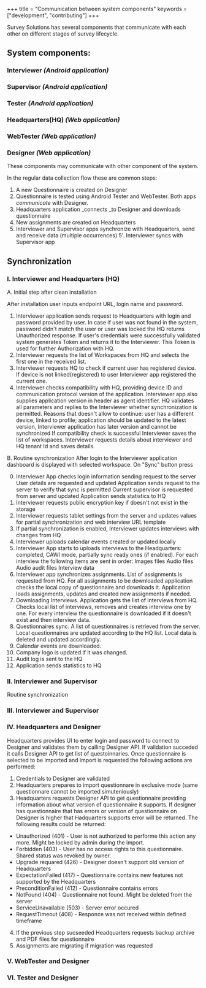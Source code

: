 +++
title = "Communication between system components"
keywords = ["development", "contributing"]
+++

Survey Solutions has several components that communicate with each other on different stages of survey lifecycle.

## System components:
### Interviewer _(Android application)_
### Supervisor _(Android application)_
### Tester _(Android application)_
### Headquarters(HQ) _(Web application)_
### WebTester _(Web application)_
### Designer _(Web application)_

These components may communicate with other component of the system.

In the regular data collection flow these are common steps:
1. A new Questionnaire is created on Designer
2. Questionnaire is tested using Android Tester and WebTester. Both apps _communicate_ with Designer.
3. Headquarters application _connects _to Designer and downloads questionnaire
4. New assignments are created on Headquarters
5. Interviewer and Supervisor apps synchronize with Headquarters, send and receive data (multiple occurrences)
5'. Interviewer syncs with Supervisor app

## Synchronization

### I. Interviewer and Headquarters (HQ)
A. Initial step after clean installation

After installation user inputs endpoint URL, login name and password.

1. Interviewer application sends request to Headquarters with login and password provided by user.
   In case if user was not found in the system, password didn't match the user or user was locked the HQ returns Unauthorized response.
   If user's credentials were successfully validated system generates Token and returns it to the Interviewer.
   This Token is used for further Authorization with HQ.
2. Interviewer requests the list of Workspaces from HQ and selects the first one in the received list. 
3. Interviewer requests HQ to check if current user has registered device. 
   If device is not linked(registered) to user Interviewer app registered the current one.
4. Interviewer checks compatibility with HQ, providing device ID and communication protocol version of the application. 
   Interviewer app also supplies application version in header as agent identifier.
   HQ validates all parameters and replies to the Interviewer whether synchronization is permitted.
   Reasons that doesn't allow to continue: user has a different device, linked to profile; application should be updated to the latest version,
   Interviewer application has later version and cannot be synchronized 
   If compatibility check is successful Interviewer saves the list of workspaces.
   Interviewer requests details about interviewer and HQ tenant Id and saves details.

B. Routine synchronization
After login to the Interviewer application dashboard is displayed with selected workspace. On "Sync" button press 

0. Interviewer App checks login information sending request to the server
   User details are requested and updated
   Application sends request to the server to verify that sync is permitted 
   Current supervisor is requested from server and updated
   Application sends statistics to HQ
1. Interviewer requests public encryption key if doesn't not exist in the storage
2. Interviewer requests tablet settings from the server and updates values for partial synchronization and web interview URL template 
3. If partial synchronization is enabled, Interviewer updates interviews with changes from HQ
4. Interviewer uploads calendar events created or updated locally
5. Interviewer App starts to uploads interviews to the Headquarters: completed, CAWI mode, partially sync ready ones (if enabled). 
   For each interview the following items are sent in order:
     Images files
     Audio files
     Audio audit files
     Interview data
6. Interviewer app synchronizes assignments.
   List of assignments is requested from HQ. For all assignments to be downloaded application checks the local copy of questionnaire and downloads it.
   Application loads assignments, updates and created new assignments if needed.
7. Downloading Interviews. Application gets the list of interviews from HQ. Checks local list of interviews, removes and creates interview one by one.
   For every interview the questionnaire is downloaded if it doesn't exist and then interview data.
8. Questionnaires sync. A list of questionnaires is retrieved from the server. Local questionnaires are updated according to the HQ list.
   Local data is deleted and updated accordingly.   
9. Calendar events are downloaded.
10. Company logo is updated if it was changed.
11. Audit log is sent to the HQ
12. Application sends statistics to HQ

### II. Interviewer and Supervisor
  Routine synchronization

### III. Interviewer and Supervisor

### IV. Headquarters and Designer

Headquarters provides UI to enter login and password to connect to Designer and validates them by calling Designer API. If validation succeded it calls Designer API to get list of questoinnaries. Once questionnaire is selected to be imported and import is requested the following actions are performed:
1. Credentials to Designer are validated
2. Headquarters prepares to import questionnare in exclusive mode (same questionnare cannot be imported simuteniously)
3. Headquarters requests Designer API to get questionnaire providing information about what version of questionnaire it supports. If designer has questionnaire that has errors or version of questionnaire on Designer is higher that Hadquarters supports error will be returned. The following results could be returned:
  - Unauthorized (401) - User is not authorized to performe this action any more. Might be locked by admin during the import.
  - Forbidden (403) - User has no access rights to this questionnaire. Shared status was revoked by owner.
  - Upgrade requared (426) - Designer doesn't support old version of Headquarters
  - ExpectationFailed (417) - Questionnaire contains new features not supported by the Headquarters
  - PreconditionFailed (412) - Questionnaire contains errors
  - NotFound (404) - Questionnaire not found. Might be deleted from the server
  - ServiceUnavailable (503) - Server error occured
  - RequestTimeout (408) - Responce was not received within defined timeframe
 4. If the previous step sucseeded Headquarters requests backup archive and PDF files for questionnaire
 5. Assignments are migrating if migration was requested 

### V. WebTester and Designer

### VI. Tester and Designer
